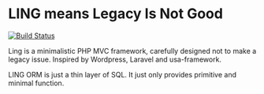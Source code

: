 # LING means Legacy Is Not Good

[![Build Status](https://travis-ci.org/ling-framework/orm.svg?branch=master)](https://travis-ci.org/ling-framework/orm)

Ling is a minimalistic PHP MVC framework, carefully designed not to make a legacy issue. Inspired by Wordpress, Laravel and usa-framework.

LING ORM is just a thin layer of SQL. It just only provides primitive and minimal function.